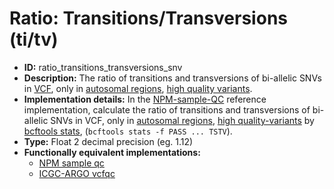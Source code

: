 # Ratio: Transitions/Transversions (ti/tv)

- **ID:** ratio_transitions_transversions_snv
- **Description:** The ratio of transitions and transversions of bi-allelic SNVs in [VCF](References.md#vcf-format), only in [autosomal regions](terminologies.md#autosomes-non-gap-regions), [high quality variants](terminologies.md#high-quality-variants).
- **Implementation details:** In the [NPM-sample-QC](References.md#npm-sample-qc) reference implementation, calculate the ratio of transitions and transversions of bi-allelic SNVs in VCF, only in [autosomal regions](terminologies.md#autosomes-non-gap-regions), [high quality-variants](terminologies.md#high-quality-variants) by [bcftools stats](References.md#samtools-stats), (`bcftools stats -f PASS ... TSTV`).
- **Type:** Float 2 decimal precision (eg. 1.12)
- **Functionally equivalent implementations:**
    - [NPM sample qc](References.md#npm-sample-qc)
    - [ICGC-ARGO vcfqc](References.md#icgc-argo)
